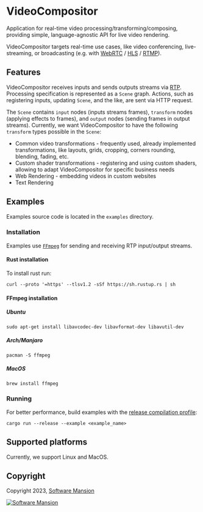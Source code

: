 # VideoCompositor

Application for real-time video processing/transforming/composing, providing simple, language-agnostic API for live video rendering.

VideoCompositor targets real-time use cases, like video conferencing, live-streaming, or broadcasting (e.g. with [WebRTC](https://en.wikipedia.org/wiki/WebRTC) / [HLS](https://en.wikipedia.org/wiki/HTTP_Live_Streaming) / [RTMP](https://en.wikipedia.org/wiki/Real-Time_Messaging_Protocol)).

## Features

VideoCompositor receives inputs and sends outputs streams via [RTP](https://en.wikipedia.org/wiki/Real-time_Transport_Protocol). Processing specification is represented as a `Scene` graph.
Actions, such as registering inputs, updating `Scene`, and the like, are sent via HTTP request.

The `Scene` contains `input` nodes (inputs streams frames), `transform` nodes (applying effects to frames), and `output` nodes (sending frames in output streams).
Currently, we want VideoCompositor to have the following `transform` types possible in the `Scene`:

- Common video transformations - frequently used, already implemented transformations, like layouts, grids, cropping, corners rounding, blending, fading, etc.
- Custom shader transformations - registering and using custom shaders, allowing to adapt VideoCompositor for specific business needs
- Web Rendering - embedding videos in custom websites
- Text Rendering

## Examples

Examples source code is located in the `examples` directory.

### Installation

Examples use [`FFmpeg`](https://www.ffmpeg.org/) for sending and receiving RTP input/output streams.

#### Rust installation

To install rust run:

```console
curl --proto '=https' --tlsv1.2 -sSf https://sh.rustup.rs | sh
```

#### FFmpeg installation

##### Ubuntu

```console
sudo apt-get install libavcodec-dev libavformat-dev libavutil-dev
```

##### Arch/Manjaro

```console
pacman -S ffmpeg
```

##### MacOS

```console
brew install ffmpeg
```

### Running

For better performance, build examples with the [release compilation profile](https://doc.rust-lang.org/book/ch14-01-release-profiles.html):

```console
cargo run --release --example <example_name>
```

## Supported platforms

Currently, we support Linux and MacOS.

## Copyright

Copyright 2023, [Software Mansion](https://swmansion.com/?utm_source=git&utm_medium=readme&utm_campaign=video_compositor)

[![Software Mansion](https://logo.swmansion.com/logo?color=white&variant=desktop&width=200&tag=membrane-github)](https://swmansion.com/?utm_source=git&utm_medium=readme&utm_campaign=video_compositor)
